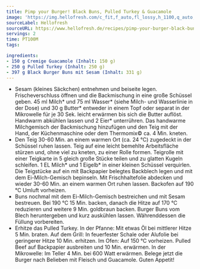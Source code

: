 ```yaml
---
title: Pimp your Burger! Black Buns, Pulled Turkey & Guacamole
image: 'https://img.hellofresh.com/c_fit,f_auto,fl_lossy,h_1100,q_auto,w_2600/hellofresh_s3/image/pimp-your-burger-black-buns-pulled-turkey-guacamole-5b04e349.jpg'
sourceLabel: Hellofresh
sourceURL: https://www.hellofresh.de/recipes/pimp-your-burger-black-buns-pulled-turkey-guacamole-62bd8e95607343a13c09e101
servings: 2
time: PT100M
tags:

ingredients:
- 150 g Cremige Guacamole (Inhalt: 150 g)
- 250 g Pulled Turkey (Inhalt: 250 g)
- 397 g Black Burger Buns mit Sesam (Inhalt: 331 g)
---
```


- Sesam (kleines Säckchen) entnehmen und beiseite legen. Frischeverschluss öffnen und die Backmischung in eine große Schüssel geben. 45 ml Milch\* und 75 ml Wasser\* (siehe Milch- und Wasserlinie in der Dose) und 30 g Butter\* entweder in einem Topf oder separat in der Mikrowelle für je 30 Sek. leicht erwärmen bis sich die Butter auflöst. Handwarm abkühlen lassen und 2 Eier\* unterrühren. Das handwarme Milchgemisch der Backmischung hinzufügen und den Teig mit der Hand, der Küchenmaschine oder dem Thermomix© ca. 4 Min. kneten.
- Den Teig 30-60 Min. an einem warmen Ort (ca. 24 °C) zugedeckt in der Schüssel ruhen lassen. Teig auf eine leicht bemehlte Arbeitsfläche stürzen und, ohne viel zu kneten, zu einer Rolle formen. Teigrolle mit einer Teigkarte in 5 gleich große Stücke teilen und zu glatten Kugeln schleifen. 1 EL Milch\* und 1 Eigelb\* in einer kleinen Schüssel verquirlen. Die Teigstücke auf ein mit Backpapier belegtes Backblech legen und mit dem Ei-Milch-Gemisch bepinseln. Mit Frischhaltefolie abdecken und wieder 30-60 Min. an einem warmen Ort ruhen lassen. Backofen auf 190 °C Umluft vorheizen.
- Buns nochmal mit dem Ei-Milch-Gemisch bestreichen und mit Sesam bestreuen. Bei 190 °C 15 Min. backen, danach die Hitze auf 170 °C reduzieren und weitere 9 Min. goldbraun backen. Burger Buns vom Blech heruntergeben und kurz auskühlen lassen. Währenddessen die Füllung vorbereiten.
- Erhitze das Pulled Turkey. In der Pfanne: Mit etwas Öl bei mittlerer Hitze 5 Min. braten. Auf dem Grill: In feuerfester Schale oder Alufolie bei geringerer Hitze 10 Min. erhitzen. Im Ofen: Auf 150 °C vorheizen. Pulled Beef auf Backpapier ausbreiten und 10 Min. erwärmen. In der Mikrowelle: Im Teller 4 Min. bei 600 Watt erwärmen. Belege jetzt die Burger nach Belieben mit Fleisch und Guacamole. Guten Appetit!
